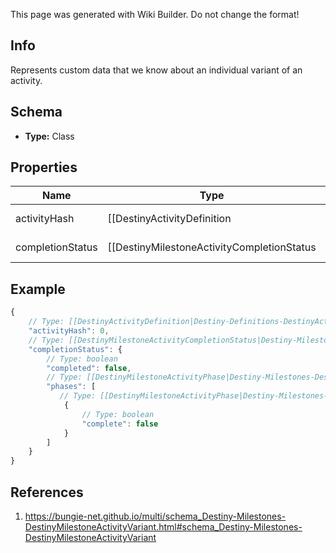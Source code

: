 <span class="wiki-builder">This page was generated with Wiki Builder. Do not change the format!</span>

## Info
Represents custom data that we know about an individual variant of an activity.

## Schema
* **Type:** Class

## Properties
Name | Type | Description
---- | ---- | -----------
activityHash | [[DestinyActivityDefinition|Destiny-Definitions-DestinyActivityDefinition]]:ManifestDefinition:integer:uint32 | The hash for the specific variant of the activity related to this milestone.You can pull more detailed static info from the DestinyActivityDefinition, such as difficulty level.
completionStatus | [[DestinyMilestoneActivityCompletionStatus|Destiny-Milestones-DestinyMilestoneActivityCompletionStatus]] | An OPTIONAL component: if it makes sense to talk about this activity variant in terms ofwhether or not it has been completed or what progress you have made in it, this will be returned.Otherwise, this will be NULL.

## Example
```javascript
{
    // Type: [[DestinyActivityDefinition|Destiny-Definitions-DestinyActivityDefinition]]:ManifestDefinition:integer:uint32
    "activityHash": 0,
    // Type: [[DestinyMilestoneActivityCompletionStatus|Destiny-Milestones-DestinyMilestoneActivityCompletionStatus]]
    "completionStatus": {
        // Type: boolean
        "completed": false,
        // Type: [[DestinyMilestoneActivityPhase|Destiny-Milestones-DestinyMilestoneActivityPhase]][]
        "phases": [
           // Type: [[DestinyMilestoneActivityPhase|Destiny-Milestones-DestinyMilestoneActivityPhase]]
            {
                // Type: boolean
                "complete": false
            }
        ]
    }
}

```

## References
1. https://bungie-net.github.io/multi/schema_Destiny-Milestones-DestinyMilestoneActivityVariant.html#schema_Destiny-Milestones-DestinyMilestoneActivityVariant
